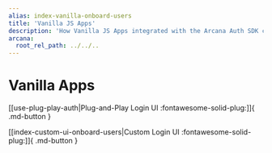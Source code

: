 ```yaml
---
alias: index-vanilla-onboard-users
title: 'Vanilla JS Apps'
description: 'How Vanilla JS Apps integrated with the Arcana Auth SDK can onboard users via plug-and-play or custom login UI options.'
arcana:
  root_rel_path: ../../..
---
```


# Vanilla Apps

[[use-plug-play-auth|Plug-and-Play Login UI :fontawesome-solid-plug:]]{ .md-button }

[[index-custom-ui-onboard-users|Custom Login UI :fontawesome-solid-plug:]]{ .md-button }